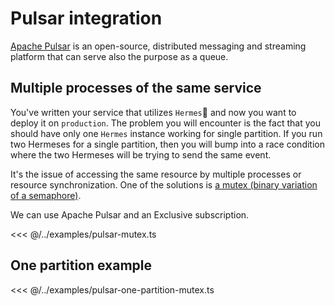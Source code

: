 # Pulsar integration

[Apache Pulsar](https://pulsar.apache.org/) is an open-source, distributed messaging and streaming platform that can serve also the purpose as a queue.

## Multiple processes of the same service

You've written your service that utilizes `Hermes`🌿 and now you want to deploy it on `production`. The problem you will encounter is the fact that you should have only one `Hermes` instance working for single partition. If you run two Hermeses for a single partition, then you will bump into a race condition where the two Hermeses will be trying to send the same event.

It's the issue of accessing the same resource by multiple processes or resource synchronization. One of the solutions is [a mutex (binary variation of a semaphore)](<https://en.wikipedia.org/wiki/Lock_(computer_science)#:~:text=In%20computer%20science%2C%20a%20lock,threads%20of%20execution%20at%20once>).

We can use Apache Pulsar and an Exclusive subscription.

<<< @/../examples/pulsar-mutex.ts

## One partition example

<<< @/../examples/pulsar-one-partition-mutex.ts

